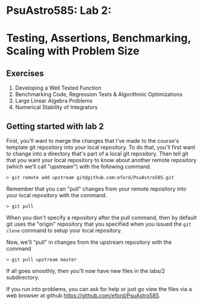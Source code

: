 # PsuAstro585:  Lab 2:  
# Testing, Assertions, Benchmarking, Scaling with Problem Size

## Exercises
1.  Developing a Well Tested Function
2.  Benchmarking Code, Regression Tests & Algorithmic Optimizations
3.  Large Linear Algebra Problems
4.  Numerical Stability of Integrators 

## Getting started with lab 2

First, you'll want to merge the changes that I've made to the course's template git repository into your local repository.
To do that, you'll first want to change into a directory that's part of a local git repository.
Then tell git that you want your local repository to know about another remote repository (which we'll call "upstream") with the following command.
```
> git remote add upstream git@github.com:eford/PsuAstro585.git
```

Remember that you can "pull" changes from your remote repository into your local repository with the command.
```
> git pull
```
When you don't specify a repository after the pull command, then by default git uses the "origin" repository that you specified when you issued the `git clone` command to setup your local repository.

Now, we'll "pull" in changes from the upstream repository with the command
```
> git pull upstream master
```

If all goes smoothly, then you'll now have new files in the labs/2 subdirectory.

If you run into problems, you can ask for help or just go view the files via a web browser at github https://github.com/eford/PsuAstro585.  

 
